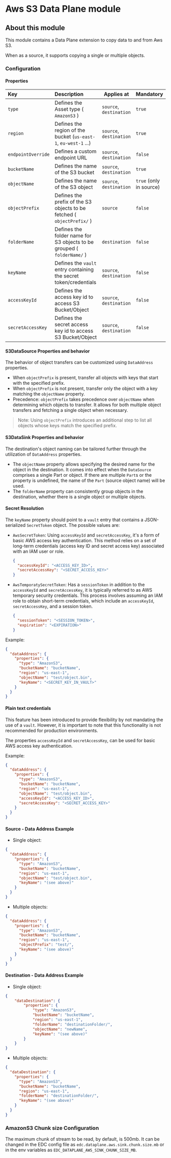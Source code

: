 # Aws S3 Data Plane module

## About this module

This module contains a Data Plane extension to copy data to and from Aws S3.

When as a source, it supports copying a single or multiple objects.

### Configuration

#### Properties

| Key                | Description                                                            | Applies at              | Mandatory               |
|:-------------------|:-----------------------------------------------------------------------|-------------------------|-------------------------|
| `type`             | Defines the Asset type ( `AmazonS3` )                                  | `source`, `destination` | `true`                  |
| `region`           | Defines the region of the bucket (`us-east-1`, `eu-west-1` ...)        | `source`, `destination` | `true`                  |
| `endpointOverride` | Defines a custom endpoint URL                                          | `source`, `destination` | `false`                 |
| `bucketName`       | Defines the name of the S3 bucket                                      | `source`, `destination` | `true`                  |
| `objectName`       | Defines the name of the S3 object                                      | `source`, `destination` | `true` (only in source) |
| `objectPrefix`     | Defines the prefix of the S3 objects to be fetched ( `objectPrefix/` ) | `source`                | `false`                 |
| `folderName`       | Defines the folder name for S3 objects to be grouped ( `folderName/` ) | `destination`           | `false`                 |
| `keyName`          | Defines the `vault` entry containing the secret token/credentials      | `source`, `destination` | `false`                 |
| `accessKeyId`      | Defines the access key id to access S3 Bucket/Object                   | `source`, `destination` | `false`                 |
| `secretAccessKey`  | Defines the secret access key id to access S3 Bucket/Object            | `source`, `destination` | `false`                 |

#### S3DataSource Properties and behavior

The behavior of object transfers can be customized using `DataAddress` properties.

- When `objectPrefix` is present, transfer all objects with keys that start with the specified prefix.
- When `objectPrefix` is not present, transfer only the object with a key matching the `objectName` property.
- Precedence: `objectPrefix` takes precedence over `objectName` when determining which objects to transfer. It allows
  for both multiple object transfers and fetching a single object when necessary.

> Note: Using `objectPrefix` introduces an additional step to list all objects whose keys match the specified prefix.

#### S3DataSink Properties and behavior

The destination's object naming can be tailored further through the utilization of `DataAddress` properties.

- The `objectName` property allows specifying the desired name for the object in the destination. It comes into effect
  when the `DataSource` comprises a single Part or object. If there are multiple `Part`s or the property is undefined,
  the name of the `Part` (source object name) will be used.
- The `folderName` property can consistently group objects in the destination, whether there is a single object or
  multiple objects.

#### Secret Resolution

The `keyName` property should point to a `vault` entry that contains a JSON-serialized `SecretToken` object. The
possible values are:

- `AwsSecretToken`: Using `accessKeyId` and `secretAccessKey`, it's a form of basic AWS access key authentication. This
  method relies on a set of long-term credentials (access key ID and secret access key) associated with an IAM user or
  role.
  ```json
  {
    "accessKeyId": "<ACCESS_KEY_ID>",
    "secretAccessKey": "<SECRET_ACCESS_KEY>"
  }
  ```
- `AwsTemporatySecretToken`: Has a `sessionToken` in addition to the `accessKeyId` and `secretAccessKey`, it is
  typically
  referred to as AWS temporary security credentials. This process involves assuming an IAM role to obtain short-term
  credentials, which include an `accessKeyId`, `secretAccessKey`, and a session token.
  ```json
  {
    "sessionToken": "<SESSION_TOKEN>",
    "expiration": "<EXPIRATION>"
  }
  ```

Example:
```json
{
  "dataAddress": {
    "properties": {
      "type": "AmazonS3",
      "bucketName": "bucketName",
      "region": "us-east-1",
      "objectName": "test/object.bin",
      "keyName": "<SECRET_KEY_IN_VAULT>"
    }
  }
}
```

#### Plain text credentials

This feature has been introduced to provide flexibility by not mandating the use of a `vault`. However, it is important
to note that this functionality is not recommended for production environments.

The properties `accessKeyId` and `secretAccessKey`, can be used for basic AWS access key authentication.

Example:
```json
{
  "dataAddress": {
    "properties": {
      "type": "AmazonS3",
      "bucketName": "bucketName",
      "region": "us-east-1",
      "objectName": "test/object.bin",
      "accessKeyId": "<ACCESS_KEY_ID>",
      "secretAccessKey": "<SECRET_ACCESS_KEY>"
    }
  }
}
```

#### Source - Data Address Example

- Single object:
```json
{
  "dataAddress": {
    "properties": {
      "type": "AmazonS3",
      "bucketName": "bucketName",
      "region": "us-east-1",
      "objectName": "test/object.bin",
      "keyName": "(see above)"
    }
  }
}
```
- Multiple objects:
```json
{
  "dataAddress": {
    "properties": {
      "type": "AmazonS3",
      "bucketName": "bucketName",
      "region": "us-east-1",
      "objectPrefix": "test/",
      "keyName": "(see above)"
    }
  }
}
```

#### Destination - Data Address Example

- Single object:
```json
{
    "dataDestination": {
        "properties": {
            "type": "AmazonS3",
            "bucketName": "bucketName",
            "region": "us-east-1",
            "folderName": "destinationFolder/",
            "objectName": "newName",
            "keyName": "(see above)"
        }
    }
}
```

- Multiple objects:
```json
{
  "dataDestination": {
    "properties": {
      "type": "AmazonS3",
      "bucketName": "bucketName",
      "region": "us-east-1",
      "folderName": "destinationFolder/",
      "keyName": "(see above)"
    }
  }
}
```

### AmazonS3 Chunk size Configuration

The maximum chunk of stream to be read, by default, is 500mb. It can be changed in the EDC config file
as `edc.dataplane.aws.sink.chunk.size.mb` or in the env variables as `EDC_DATAPLANE_AWS_SINK_CHUNK_SIZE_MB`.